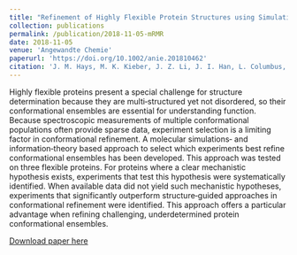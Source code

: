 ```yaml
---
title: "Refinement of Highly Flexible Protein Structures using Simulation‐Guided Spectroscopy"
collection: publications
permalink: /publication/2018-11-05-mRMR
date: 2018-11-05
venue: 'Angewandte Chemie'
paperurl: 'https://doi.org/10.1002/anie.201810462'
citation: 'J. M. Hays, M. K. Kieber, J. Z. Li, J. I. Han, L. Columbus, P. M. Kasson, Angew. Chem. Int. Ed. 2018, 57, 17110.'
---
```


Highly flexible proteins present a special challenge for structure determination because they are multi‐structured yet not disordered, so their conformational ensembles are essential for understanding function. Because spectroscopic measurements of multiple conformational populations often provide sparse data, experiment selection is a limiting factor in conformational refinement. A molecular simulations‐ and information‐theory based approach to select which experiments best refine conformational ensembles has been developed. This approach was tested on three flexible proteins. For proteins where a clear mechanistic hypothesis exists, experiments that test this hypothesis were systematically identified. When available data did not yield such mechanistic hypotheses, experiments that significantly outperform structure‐guided approaches in conformational refinement were identified. This approach offers a particular advantage when refining challenging, underdetermined protein conformational ensembles.

[Download paper here](https://onlinelibrary.wiley.com/doi/epdf/10.1002/anie.201810462)